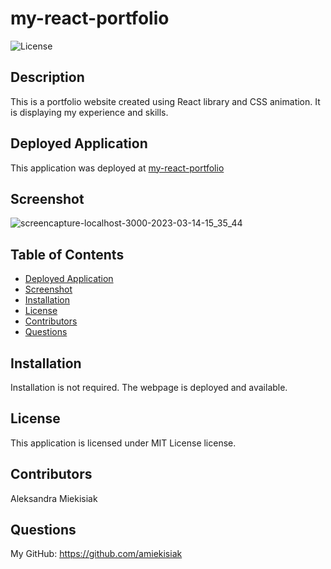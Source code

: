# my-react-portfolio

  ![License](https://img.shields.io/badge/license-MIT%20License-blue.svg)
  
  ## Description 

  This is a portfolio website created using React library and CSS animation. It is displaying my experience and skills.

  ## Deployed Application

  This application was deployed at [my-react-portfolio]()

  ## Screenshot

  ![screencapture-localhost-3000-2023-03-14-15_35_44](https://user-images.githubusercontent.com/117371691/225054396-e8684bfd-fedc-4b9b-ad45-c5d1fe9c086e.png)
  
  ## Table of Contents 

  - [Deployed Application](#deployed-application)
  - [Screenshot](#screenshot)
  - [Installation](#installation)
  - [License](#license)
  - [Contributors](#contributors)
  - [Questions](#questions)

  ## Installation

   Installation is not required. The webpage is deployed and available.

  ## License 

  This application is licensed under MIT License license.

  
  ## Contributors

  Aleksandra Miekisiak
  
  ## Questions
  
  My GitHub: https://github.com/amiekisiak
  
